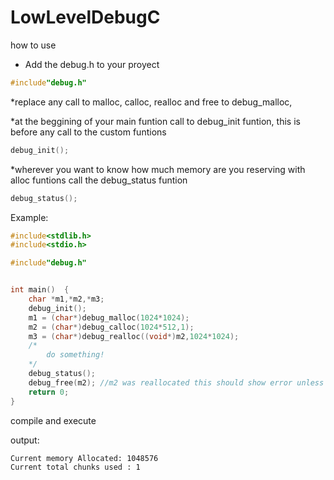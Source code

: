 # LowLevelDebugC

how to use

* Add the debug.h to your proyect
```c
#include"debug.h"
```

*replace any call to malloc, calloc, realloc and free to debug_malloc, 


*at the beggining of your main funtion  call to debug_init funtion, this is before any call to the custom funtions
```c
debug_init();
```

*wherever you want to know how much memory are you reserving with alloc funtions call the debug_status funtion

```c
debug_status();
```

Example:


```c
#include<stdlib.h>
#include<stdio.h>

#include"debug.h"


int main()	{
	char *m1,*m2,*m3;
	debug_init();
	m1 = (char*)debug_malloc(1024*1024);
	m2 = (char*)debug_calloc(1024*512,1);
	m3 = (char*)debug_realloc((void*)m2,1024*1024);
	/*
		do something!
	*/
	debug_status();
	debug_free(m2);	//m2 was reallocated this should show error unless  m2 == m3 was true
	return 0;
}

```

compile and execute

output:

```
Current memory Allocated: 1048576
Current total chunks used : 1

```



